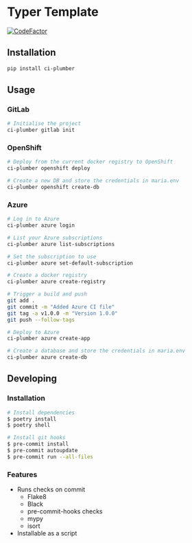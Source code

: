 # Typer Template

[![CodeFactor](https://www.codefactor.io/repository/github/pbexe/ci-plumber/badge)](https://www.codefactor.io/repository/github/pbexe/ci-plumber)

## Installation

```sh
pip install ci-plumber
```

## Usage

### GitLab
```sh
# Initialise the project
ci-plumber gitlab init
```

### OpenShift

```sh
# Deploy from the current docker registry to OpenShift
ci-plumber openshift deploy

# Create a new DB and store the credentials in maria.env
ci-plumber openshift create-db
```

### Azure

```sh
# Log in to Azure
ci-plumber azure login

# List your Azure subscriptions
ci-plumber azure list-subscriptions

# Set the subscription to use
ci-plumber azure set-default-subscription

# Create a docker registry
ci-plumber azure create-registry

# Trigger a build and push
git add .
git commit -m "Added Azure CI file"
git tag -a v1.0.0 -m "Version 1.0.0"
git push --follow-tags

# Deploy to Azure
ci-plumber azure create-app

# Create a database and store the credentials in maria.env
ci-plumber azure create-db
```

## Developing

### Installation
```sh
# Install dependencies
$ poetry install
$ poetry shell

# Install git hooks
$ pre-commit install
$ pre-commit autoupdate
$ pre-commit run --all-files
```

### Features

- Runs checks on commit
    - Flake8
    - Black
    - pre-commit-hooks checks
    - mypy
    - isort
- Installable as a script
